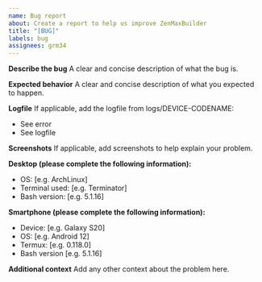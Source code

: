 ```yaml
---
name: Bug report
about: Create a report to help us improve ZenMaxBuilder
title: "[BUG]"
labels: bug
assignees: grm34
---
```


**Describe the bug**
A clear and concise description of what the bug is.

**Expected behavior**
A clear and concise description of what you expected to happen.

**Logfile**
If applicable, add the logfile from logs/DEVICE-CODENAME:

- See error
- See logfile

**Screenshots**
If applicable, add screenshots to help explain your problem.

**Desktop (please complete the following information):**

- OS: [e.g. ArchLinux]
- Terminal used: [e.g. Terminator]
- Bash version: [e.g. 5.1.16]

**Smartphone (please complete the following information):**

- Device: [e.g. Galaxy S20]
- OS: [e.g. Android 12]
- Termux: [e.g. 0.118.0]
- Bash version [e.g. 5.1.16]

**Additional context**
Add any other context about the problem here.
